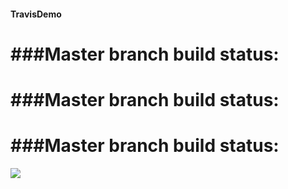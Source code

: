 #### TravisDemo
# ###Master branch build status: 

# ###Master branch build status: 




# ###Master branch build status: 
![](https://travis-ci.org/thienpham234/TravisDemo.svg?branch=master)
